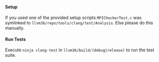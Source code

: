#### Setup
If you used one of the provided setup scripts `MPICheckerTest.c` was symlinked
to `llvm36/repo/tools/clang/test/Analysis`.  Else please do this manually.
#### Run Tests
Execute `ninja clang-test` in `llvm36/build/(debug|release)` to run the test
suite.
